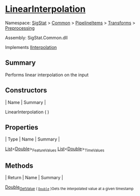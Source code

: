 # [LinearInterpolation](./LinearInterpolation.md)

Namespace: [SigStat]() > [Common](./../../../README.md) > [PipelineItems]() > [Transforms]() > [Preprocessing](./README.md)

Assembly: SigStat.Common.dll

Implements [IInterpolation](./IInterpolation.md)

## Summary
Performs linear interpolation on the input

## Constructors

| Name | Summary | 

LinearInterpolation (  )<sub></sub>


## Properties

| Type | Name | Summary | 

[List](https://docs.microsoft.com/en-us/dotnet/api/System.Collections.Generic.List-1)\<[Double](https://docs.microsoft.com/en-us/dotnet/api/System.Double)><sub>FeatureValues</sub><sub></sub>
[List](https://docs.microsoft.com/en-us/dotnet/api/System.Collections.Generic.List-1)\<[Double](https://docs.microsoft.com/en-us/dotnet/api/System.Double)><sub>TimeValues</sub><sub></sub>


## Methods

| Return | Name | Summary | 

[Double](https://docs.microsoft.com/en-us/dotnet/api/System.Double)<sub>[GetValue](./Methods/LinearInterpolation-100663765.md) ( [`Double`](https://docs.microsoft.com/en-us/dotnet/api/System.Double) )</sub><sub>Gets the interpolated value at a given timestamp</sub>


